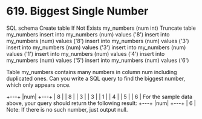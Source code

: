 # 619. Biggest Single Number

SQL schema
Create table If Not Exists my_numbers (num int)
Truncate table my_numbers
insert into my_numbers (num) values ('8')
insert into my_numbers (num) values ('8')
insert into my_numbers (num) values ('3')
insert into my_numbers (num) values ('3')
insert into my_numbers (num) values ('1')
insert into my_numbers (num) values ('4')
insert into my_numbers (num) values ('5')
insert into my_numbers (num) values ('6')

Table my_numbers contains many numbers in column num including duplicated ones.
Can you write a SQL query to find the biggest number, which only appears once.

+---+
|num|
+---+
| 8 |
| 8 |
| 3 |
| 3 |
| 1 |
| 4 |
| 5 |
| 6 |
For the sample data above, your query should return the following result:
+---+
|num|
+---+
| 6 |
Note:
If there is no such number, just output null.